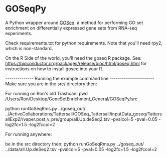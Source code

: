 # GOSeqPy

A Python wrapper around [GOSeq](https://bioconductor.org/packages/release/bioc/html/goseq.html), a method for performing GO set enrichment on differentially expressed gene sets from RNA-seq experiments.

Check requirements.txt for python requirements. Note that you'll need rpy2, which is non-standard.

On the R Side of the world, you'll need the goseq R package. 
See:  https://bioconductor.org/packages/release/bioc/html/goseq.html
for instructions on how to install goseq into your R.

-------------- Running the example command line ----------------------
Make sure you are in the src/ directory then:

For running on Ron's old Trashcan:
pwd
/Users/Ron/Desktop/GeneSetEnrichment_General/GOSeqPy/src

python runGoSeqRms.py ../goseq_out/ ../ActiveCollaborations/Tattersall/GOSeq_Tattersall/inputData_goseq/TattersallExp2//vaper.post_v_pre/group/all.Up.deSeq2.tsv  -pvalcol=5 -pval=0.05 -log2fc=1.5 -log2fccol=2

For running anywhere:

be in the src directory then:
python runGoSeqRms.py ../goseq_out/ ../data/all.Up.deSeq2.tsv  -pvalcol=5 -pval=0.05 -log2fc=1.5 -log2fccol=2
